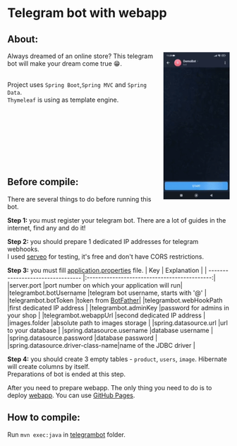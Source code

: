 # Telegram bot with webapp

## About:
<img align=right width=150 src="https://github.com/aeldridg42/tg_bot_for_sales/blob/main/telegrambot/src/main/resources/demo.gif" />
Always dreamed of an online store? This telegram bot will make your dream come true 😁. 

<br>Project uses `Spring Boot`,`Spring MVC` and `Spring Data`.
<br>`Thymeleaf` is using as template engine.
<br><br><br><br><br><br><br><br><br>
## Before compile:
There are several things to do before running this bot.

**Step 1:** you must register your telegram bot. There are a lot of guides in the internet, find any and do it!

**Step 2:** you should prepare 1 dedicated IP addresses for telegram webhooks.
<br>I used [serveo](https://serveo.net/) for testing, it's free and don't have CORS restrictions.

**Step 3:** you must fill [application.properties](telegrambot/src/main/resources/application.properties) file.
| Key                               | Explanation                                  |
| --------------------------------- |:--------------------------------------------:|
|server.port                        |port number on which your application will run|
|telegrambot.botUsername            |telegram bot username, starts with '@'        |
|telegrambot.botToken               |token from [BotFather](https://t.me/botfather)|
|telegrambot.webHookPath            |first dedicated IP address                    |
|telegrambot.adminKey               |password for admins in your shop              |
|telegrambot.webappUrl              |second dedicated IP address                   |
|images.folder                      |absolute path to images storage               |
|spring.datasource.url              |url to your database                          |
|spring.datasource.username         |database username                             |
|spring.datasource.password         |database password                             |
|spring.datasource.driver-class-name|name of the JDBC driver                       |

**Step 4:** you should create 3 empty tables - `product`, `users`, `image`. Hibernate will create columns by itself.
<br>Preparations of bot is ended at this step.

After you need to prepare webapp. The only thing you need to do is to deploy [webapp](https://github.com/aeldridg42/tg_bot_for_sales/tree/main/webapp). You can use [GitHub Pages](https://pages.github.com/).
## How to compile:
Run `mvn exec:java` in [telegrambot](https://github.com/aeldridg42/tg_bot_for_sales/tree/main/telegrambot) folder.
